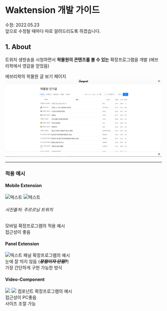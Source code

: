 # Waktension 개발 가이드

수정: 2022.05.23 <br>
앞으로 수정될 때마다 따로 알려드리도록 하겠습니다.

## 1. About
트위치 생방송을 시청하면서 **왁물원의 콘텐츠를 볼 수 있는** 확장프로그램을 개발
(에브리왁에서 영감을 얻었음)

에브리왁의 왁물원 글 보기 페이지
![텍스트](https://github.com/WakLab10/Waktension-GuideLib/blob/main/everywak.png?raw=true "에브리왁의 왁물원 글 보기")

***

### 적용 예시

#### Mobile Extension
![텍스트](https://blog.twitch.tv/assets/uploads/ac6b684cf5f1752015f6c22debcd7a1b.png "모바일 확장프로그램의 예시")
![텍스트](https://raw.githubusercontent.com/WakLab10/Waktension-Guide_Res/main/Screenshot_20220524-202221_Twitch.jpg)
###### 사진출처: 주르르님 트위치
모바일 확장프로그램의 적용 예시<br>
접근성이 좋음

#### Panel Extension

![텍스트](https://dev.twitch.tv/docs/assets/uploads/panel-extension-example.png "패널 확장프로그램의 예시")
패널 확장프로그램의 예시<br>
눈에 잘 띄지 않음 (***~~장점이자 단점?~~***)<br>
가장 간단하게 구현 가능한 방식

#### Video-Component
<img src="https://discuss.dev.twitch.tv/uploads/default/original/2X/9/956b4b268b99c92bcf772834bf0c55b8e62bd431.jpeg"> </img>
<img src="https://discuss.dev.twitch.tv/uploads/default/original/2X/e/ee8ebae551b70a239ba85ae941c018a76bda7799.png"> </img>
컴포넌트 확장프로그램의 예시<br>
접근성이 PC좋음<br>
사이즈 조절 가능
